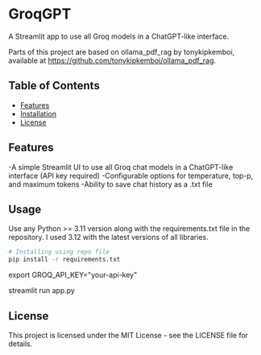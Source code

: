# GroqGPT
A Streamlit app to use all Groq models in a ChatGPT-like interface.

Parts of this project are based on ollama_pdf_rag by tonykipkemboi, available at https://github.com/tonykipkemboi/ollama_pdf_rag.

## Table of Contents
- [Features](#features)
- [Installation](#installation)
- [License](#license)

## Features

-A simple Streamlit UI to use all Groq chat models in a ChatGPT-like interface (API key required)
-Configurable options for temperature, top-p, and maximum tokens
-Ability to save chat history as a .txt file

## Usage

Use any Python >= 3.11 version along with the requirements.txt file in the repository. I used 3.12 with the latest versions of all libraries.

```bash
# Installing using repo file
pip install -r requirements.txt
```

export GROQ_API_KEY="your-api-key"

streamlit run app.py

## License

This project is licensed under the MIT License - see the LICENSE file for details.
